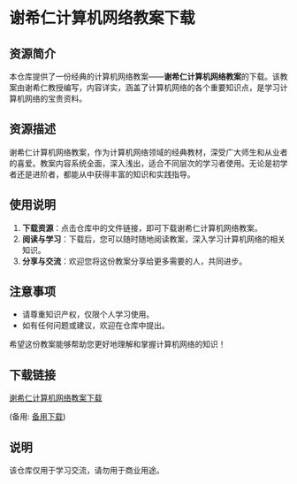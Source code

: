 # 谢希仁计算机网络教案下载

## 资源简介

本仓库提供了一份经典的计算机网络教案——**谢希仁计算机网络教案**的下载。该教案由谢希仁教授编写，内容详实，涵盖了计算机网络的各个重要知识点，是学习计算机网络的宝贵资料。

## 资源描述

谢希仁计算机网络教案，作为计算机网络领域的经典教材，深受广大师生和从业者的喜爱。教案内容系统全面，深入浅出，适合不同层次的学习者使用。无论是初学者还是进阶者，都能从中获得丰富的知识和实践指导。

## 使用说明

1. **下载资源**：点击仓库中的文件链接，即可下载谢希仁计算机网络教案。
2. **阅读与学习**：下载后，您可以随时随地阅读教案，深入学习计算机网络的相关知识。
3. **分享与交流**：欢迎您将这份教案分享给更多需要的人，共同进步。

## 注意事项

- 请尊重知识产权，仅限个人学习使用。
- 如有任何问题或建议，欢迎在仓库中提出。

希望这份教案能够帮助您更好地理解和掌握计算机网络的知识！

## 下载链接
[谢希仁计算机网络教案下载]() 

(备用: [备用下载](https://pan.baidu.com/s/1Il8vGkROxqas_8b9Gut4-w?pwd=1234))

## 说明

该仓库仅用于学习交流，请勿用于商业用途。
